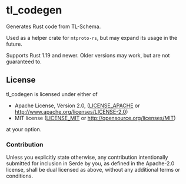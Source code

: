 # tl_codegen

Generates Rust code from TL-Schema.

Used as a helper crate for `mtproto-rs`, but may expand its usage in the future.

Supports Rust 1.19 and newer.
Older versions may work, but are not guaranteed to.


## License

tl_codegen is licensed under either of

 * Apache License, Version 2.0, ([LICENSE_APACHE](LICENSE_APACHE) or
   http://www.apache.org/licenses/LICENSE-2.0)
 * MIT license ([LICENSE_MIT](LICENSE_MIT) or
   http://opensource.org/licenses/MIT)

at your option.

### Contribution

Unless you explicitly state otherwise, any contribution intentionally submitted
for inclusion in Serde by you, as defined in the Apache-2.0 license, shall be
dual licensed as above, without any additional terms or conditions.
